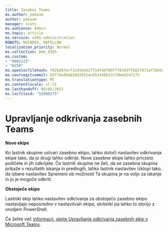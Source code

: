 ```yaml
---
title: Zasebni Teams
ms.author: pebaum
author: pebaum
manager: scotv
ms.audience: Admin
ms.topic: article
ms.service: o365-administration
ROBOTS: NOINDEX, NOFOLLOW
localization_priority: Normal
ms.collection: Adm_O365
ms.custom:
- "9001223"
- "6258"
ms.openlocfilehash: f92bd97ecf3145b4d27f14fdd788f7f83ddffb827871af3894aec78ba30f6a48
ms.sourcegitcommit: b5f7da89a650d2915dc652449623c78be6247175
ms.translationtype: MT
ms.contentlocale: sl-SI
ms.lasthandoff: 08/05/2021
ms.locfileid: "53960275"
---
```

# <a name="managing-discovery-of-private-teams"></a>Upravljanje odkrivanja zasebnih Teams

**Nove ekipe**

Ko lastnik skupine ustvari zasebno ekipo, lahko določi nastavitev odkrivanja ekipe tako, da jo drugi lahko odkrije. Nove zasebne ekipe lahko privzeto poiščete in jih odkrijete. Če lastnik skupine ne želi, da se zasebna skupina prikaže v rezultatih iskanja in predlogih, lahko lastnik nastavitev izklopi tako, da izbere nastavitev Spremeni ob možnosti Ta skupina je na voljo za iskanje in jo je mogoče odkriti.  

**Obstoječe ekipe**

Lastniki ekip lahko nastavitev odkrivanja za obstoječo zasebno ekipo nastavljajo neposredno v nastavitvah ekipe, skrbniki pa lahko to storijo z orodjem PowerShell.  

Če želite več [informacij, glejte Upravljanje odkrivanja zasebnih ekip v Microsoft Teams](https://docs.microsoft.com/microsoftteams/manage-discovery-of-private-teams).
